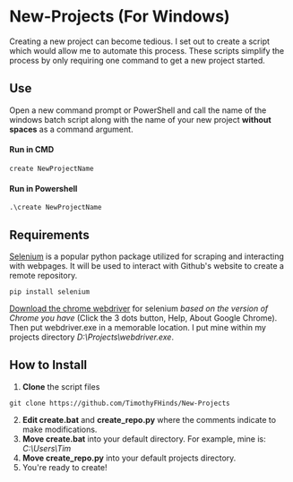 # New-Projects (For Windows)

Creating a new project can become tedious. I set out to create a script which would allow me to automate this process. These scripts simplify the process by only requiring one command to get a new project started. 

## Use
Open a new command prompt or PowerShell and call the name of the windows batch script along with the name of your new project __without spaces__ as a command argument. 
#### Run in CMD
```
create NewProjectName
```
#### Run in Powershell
```
.\create NewProjectName
```

## Requirements
[Selenium][selenium] is a popular python package utilized for scraping and interacting with webpages. It will be used to interact with Github's website to create a remote repository.
```
pip install selenium
``` 
[Download the chrome webdriver][webdriver] for selenium *based on the version of Chrome you have* (Click the 3 dots button, Help, About Google Chrome). Then put webdriver.exe in a memorable location. I put mine within my projects directory *D:\Projects\webdriver.exe*.
## How to Install

1. __Clone__ the script files
```
git clone https://github.com/TimothyFHinds/New-Projects
```
2. __Edit create.bat__ and __create_repo.py__ where the comments indicate to make modifications. 
3. __Move create.bat__ into your default directory. For example, mine is: *C:\Users\Tim*
4. __Move create_repo.py__ into your default projects directory.
5. You're ready to create!

[selenium]: https://selenium-python.readthedocs.io/
[webdriver]: https://sites.google.com/a/chromium.org/chromedriver/downloads